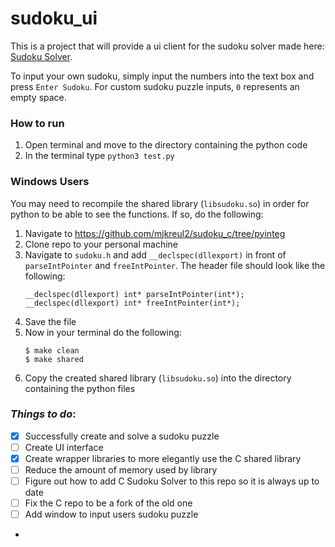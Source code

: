 # sudoku_ui

This is a project that will provide a ui client for the sudoku solver made here: [Sudoku Solver](https://github.com/mjkreul2/sudoku_c/tree/pyinteg).

To input your own sudoku, simply input the numbers into the text box and press `Enter Sudoku`.  For custom sudoku puzzle inputs, `0` represents an empty space.

### How to run
1. Open terminal and move to the directory containing the python code
2. In the terminal type `python3 test.py`

### Windows Users
You may need to recompile the shared library (`libsudoku.so`) in order for python to be able to see the functions.
If so, do the following:
1. Navigate to https://github.com/mjkreul2/sudoku_c/tree/pyinteg
2. Clone repo to your personal machine
3. Navigate to `sudoku.h` and add `__declspec(dllexport)` in front of `parseIntPointer` and `freeIntPointer`. The header file should look like the following:
   ```
   __declspec(dllexport) int* parseIntPointer(int*);
   __declspec(dllexport) int* freeIntPointer(int*); 
   ```
4. Save the file
5. Now in your terminal do the following:
   ```Terminal
   $ make clean
   $ make shared 
   ```
6. Copy the created shared library (`libsudoku.so`) into the directory containing the python files

### *Things to do*:
- [x] Successfully create and solve a sudoku puzzle 
- [ ] Create UI interface 
- [x] Create wrapper libraries to more elegantly use the C shared library
- [ ] Reduce the amount of memory used by library
- [ ] Figure out how to add C Sudoku Solver to this repo so it is always up to date 
- [ ] Fix the C repo to be a fork of the old one 
- [ ] Add window to input users sudoku puzzle
- 
